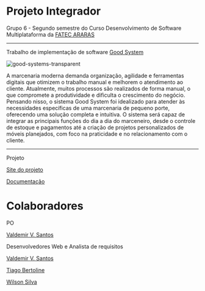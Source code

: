 


<html lang="pt-br">
<head>
    <meta charset="UTF-8">
    <meta name="viewport" content="width=device-width, initial-scale=1.0">
   
</head>
<body>
    <h1>Projeto Integrador</h1>

<p> Grupo 6 - Segundo semestre do Curso Desenvolvimento de Software Multiplataforma da <a href="https://fatecararas.cps.sp.gov.br/tecnologia-em-desenvolvimento-de-softwares-multiplataforma/"> FATEC ARARAS</a> </p>
<hr> 

<p> Trabalho de implementação de software <a href="">Good System</a></p>




![good-systems-transparent](https://github.com/user-attachments/assets/81b9af0a-fb91-4c69-a8e8-fa0b60d2fb75)
<p> A marcenaria moderna demanda organização, agilidade e ferramentas digitais que otimizem o trabalho manual e melhorem o atendimento ao cliente. Atualmente, muitos processos são realizados de forma manual, o que compromete a produtividade e dificulta o crescimento do negócio. Pensando nisso, o sistema Good System foi idealizado para atender às necessidades específicas de uma marcenaria de pequeno porte, oferecendo uma solução completa e intuitiva. O sistema será capaz de integrar as principais funções do dia a dia do marceneiro, desde o controle de estoque e pagamentos até a criação de projetos personalizados de móveis planejados, com foco na praticidade e no relacionamento com o cliente.
 </p>
<hr> 
<p>Projeto</p>
<p><a href="">Site do projeto</p>
<p><a href="">Documentação</a></p>

<h1>Colaboradores</h1>

<p>PO</p>
<p><a href="https://github.com/valdemirvalentin07">Valdemir V. Santos</a></p>

<p>Desenvolvedores Web e Analista de requisitos</p>

<p><a href="https://github.com/valdemirvalentin07">Valdemir V. Santos</a></p>
<p><a href="https://github.com/TiagoBertoline"> Tiago Bertoline</a> 
<p><a href="https://github.com/willsf2021"> Wilson Silva </a></p>





    
</body>
</html>
